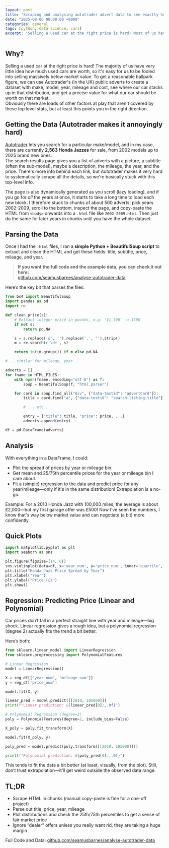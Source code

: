 ```yaml
---
layout: post
title: "Scraping and analysing autotrader advert data to see exactly how much I'm getting ripped off"
date: "2025-08-06 08:00:00 +0000"
categories: general
tags: [python, data science, cars]
excerpt: "Selling a used car at the right price is hard! Most of us have no idea how much used cars are worth, so it's easy to get fooled into selling way below market value. Here's how I used autotrader's UK public adverts to create a dataset with make, model, year, mileage and cost, see where my car stacks up, and get a more precise idea of what it should be worth."
---
```


## Why?

Selling a used car at the right price is hard! The majority of us have very little idea how much used cars are worth, so it's easy for us to be fooled into selling massively below market value. To get a reasonable ballpark figure, we can use Autotrader's (in the UK) public adverts to create a dataset with make, model, year, mileage and cost, see where our car stacks up in that distribution, and get a precise value for what our car should be worth on that market.  
Obviously there are loads of other factors at play that aren't covered by these top level stats, but at least this points you in the right direction.

## Getting the Data (Autotrader makes it annoyingly hard)

[Autotrader](https://www.autotrader.co.uk) lets you search for a particular make/model, and in my case, there are currently **2,563 Honda Jazzes** for sale, from 2002 models up to 2025 brand new ones.  
The search results page gives you a list of adverts with a picture, a subtitle (often the sub-model), maybe a description, the mileage, the year, and the price. There's more info behind each link, but Autotrader makes it very hard to systematically scrape all the details, so we're basically stuck with this top-level info.

The page is also dynamically generated as you scroll (lazy loading), and if you go for _all_ the years at once, it starts to take a long time to load each new block. I therefore stuck to chunks of about 500 adverts: pick years 2002-2009, scroll to the bottom, inspect the page, and copy-paste the HTML from `<body>` onwards into a `.html` file like `2002-2009.html`. Then just do the same for later years in chunks until you have the whole dataset.

## Parsing the Data

Once I had the `.html` files, I ran a **simple Python + BeautifulSoup script** to extract and clean the HTML and get these fields: title, subtitle, price, mileage, and year.

> **If you want the full code and the example data, you can check it out here:**  
> [github.com/seamusbarnes/analyse-autotrader-data](https://github.com/seamusbarnes/analyse-autotrader-data)

Here’s the key bit that parses the files:

```python
from bs4 import BeautifulSoup
import pandas as pd
import re

def clean_price(s):
    # Extract integer price in pounds, e.g. '£1,590' -> 1590
    if not s:
        return pd.NA

    s = s.replace('£', '').replace(',', '').strip()
    m = re.search(r'\d+', s)

    return int(m.group()) if m else pd.NA

# ...similar for mileage, year...

adverts = []
for fname in HTML_FILES:
    with open(fname, encoding="utf-8") as f:
        soup = BeautifulSoup(f, "html.parser")

    for card in soup.find_all("div", {"data-testid": "advertCard"}):
        title = card.find("a", {"data-testid": "search-listing-title"}).get_text(strip=True)

        # ... etc ...

        entry = {"title": title, "price": price, ...}
        adverts.append(entry)

df = pd.DataFrame(adverts)
```

## Analysis

With everything in a DataFrame, I could:

- Plot the spread of prices by year or mileage bin.
- Get mean and 25/75th percentile prices for the year or mileage bin I care about.
- Fit a (simple) regression to the data and predict price for any year/mileage—only if it's in the same distribution! Extrapolation is a no-go.

Example: For a 2010 Honda Jazz with 100,000 miles, the average is about £2,000—but my first garage offer was £500! Now I've seen the numbers, I know that's way below market value and can negotiate (a bit) more confidently.

## Quick Plots

```python
import matplotlib.pyplot as plt
import seaborn as sns

plt.figure(figsize=(14, 6))
sns.violinplot(data=df, x='year_num', y='price_num', inner='quartile', cut=0)
plt.title("Honda Jazz Price Spread by Year")
plt.xlabel("Year")
plt.ylabel("Price (£)")
plt.show()
```

## Regression: Predicting Price (Linear and Polynomial)

Car prices don’t fall in a perfect straight line with year and mileage—big shock. Linear regression gives a rough idea, but a polynomial regression (degree 2) actually fits the trend a bit better.

Here’s both:

```python
from sklearn.linear_model import LinearRegression
from sklearn.preprocessing import PolynomialFeatures

# Linear Regression
model = LinearRegression()

X = reg_df[['year_num', 'mileage_num']]
y = reg_df['price_num']

model.fit(X, y)

linear_pred = model.predict([[2010, 105000]])
print(f"Linear prediction: £{linear_pred[0]:,.0f}")

# Polynomial Regression (degree=2)
poly = PolynomialFeatures(degree=2, include_bias=False)

X_poly = poly.fit_transform(X)

model.fit(X_poly, y)

poly_pred = model.predict(poly.transform([[2010, 105000]]))

print(f"Polynomial prediction: £{poly_pred[0]:,.0f}")
```

This tends to fit the data a bit better (at least, visually, from the plot). Still, don’t trust extrapolation—it’ll get weird outside the observed data range.

## TL;DR

- Scrape HTML in chunks (manual copy-paste is fine for a one-off project)
- Parse out title, price, year, mileage
- Plot distributions and check the 25th/75th percentiles to get a sense of fair market price
- Ignore “dealer” offers unless you really want rid, they are taking a huge margin

Full Code and Data: [github.com/seamusbarnes/analyse-autotrader-data](https://github.com/seamusbarnes/analyse-autotrader-data)
